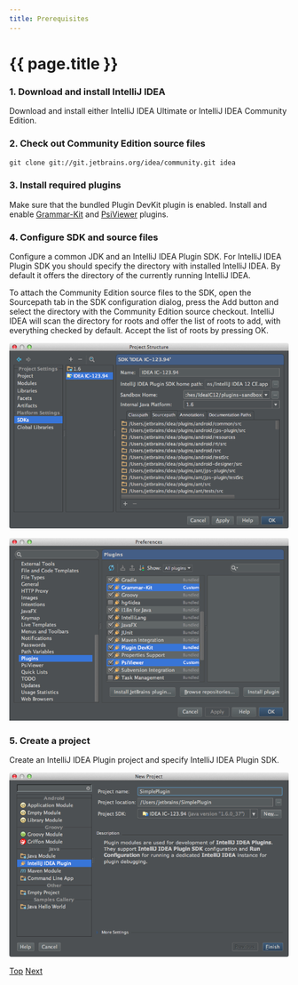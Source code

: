 ```yaml
---
title: Prerequisites
---
```


<!--
INITIAL_SOURCE https://confluence.jetbrains.com/display/IntelliJIDEA/Prerequisites
-->

# {{ page.title }}

### 1. Download and install IntelliJ IDEA

Download and install either IntelliJ IDEA Ultimate or IntelliJ IDEA Community Edition.

### 2. Check out Community Edition source files

```
git clone git://git.jetbrains.org/idea/community.git idea
```

### 3. Install required plugins

Make sure that the bundled Plugin DevKit plugin is enabled.
Install and enable
[Grammar-Kit](http://plugins.intellij.net/plugin?pluginId=6606)
and
[PsiViewer](http://plugins.intellij.net/plugin/?null&pluginId=227)
plugins.

### 4. Configure SDK and source files

Configure a common JDK and an IntelliJ IDEA Plugin SDK.
For IntelliJ IDEA Plugin SDK you should specify the directory with installed IntelliJ IDEA.
By default it offers the directory of the currently running IntelliJ IDEA.

To attach the Community Edition source files to the SDK, open the Sourcepath tab in the SDK configuration dialog, press the Add button and select the directory with the Community Edition source checkout.
IntelliJ IDEA will scan the directory for roots and offer the list of roots to add, with everything checked by default.
Accept the list of roots by pressing OK.

![Project SDK](img/cls_tutorial/project_sdk.png)

![Plugins](img/cls_tutorial/plugins.png)

### 5. Create a project

Create an IntelliJ IDEA Plugin project and specify IntelliJ IDEA Plugin SDK.

![New Project](img/cls_tutorial/new_project.png)

[Top](cls_tutorial.html)
[Next](TODO)

